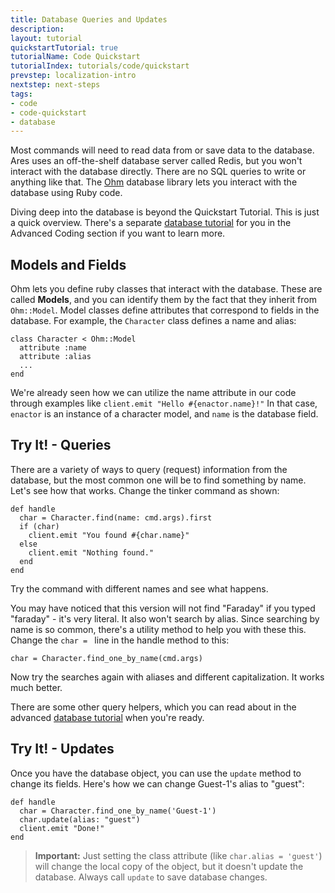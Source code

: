 ```yaml
---
title: Database Queries and Updates
description:
layout: tutorial
quickstartTutorial: true
tutorialName: Code Quickstart
tutorialIndex: tutorials/code/quickstart
prevstep: localization-intro
nextstep: next-steps
tags: 
- code
- code-quickstart
- database
---
```


Most commands will need to read data from or save data to the database.  Ares uses an off-the-shelf database server called Redis, but you won't interact with the database directly.  There are no SQL queries to write or anything like that.  The [Ohm](http://ohm.keyvalue.org/) database library lets you interact with the database using Ruby code.

Diving deep into the database is beyond the Quickstart Tutorial.  This is just a quick overview.  There's a separate  [database tutorial](/tutorials/code/database) for you in the Advanced Coding section if you want to learn more.

## Models and Fields

Ohm lets you define ruby classes that interact with the database.  These are called **Models**, and you can identify them by the fact that they inherit from `Ohm::Model`.   Model classes define attributes that correspond to fields in the database.  For example, the `Character` class defines a name and alias: 

    class Character < Ohm::Model
      attribute :name
      attribute :alias
      ...
    end

We're already seen how we can utilize the name attribute in our code through examples like `client.emit "Hello #{enactor.name}!"`   In that case, `enactor` is an instance of a character model, and `name` is the database field.

## Try It! - Queries

There are a variety of ways to query (request) information from the database, but the most common one will be to find something by name.   Let's see how that works.   Change the tinker command as shown:

    def handle
      char = Character.find(name: cmd.args).first
      if (char)
        client.emit "You found #{char.name}"
      else
        client.emit "Nothing found."
      end
    end

Try the command with different names and see what happens.

You may have noticed that this version will not find "Faraday" if you typed "faraday" - it's very literal.  It also won't search by alias.  Since searching by name is so common, there's a utility method to help you with these this.  Change the `char = ` line in the handle method to this:

    char = Character.find_one_by_name(cmd.args)

Now try the searches again with aliases and different capitalization.  It works much better.

There are some other query helpers, which you can read about in the advanced [database tutorial](/tutorials/code/database/) when you're ready.

## Try It! - Updates

Once you have the database object, you can use the `update` method to change its fields.  Here's how we can change Guest-1's alias to "guest":

    def handle
      char = Character.find_one_by_name('Guest-1')
      char.update(alias: "guest")
      client.emit "Done!"
    end

> <i class="fa fa-exclamation-triangle"></i> **Important:** Just setting the class attribute (like `char.alias = 'guest'`) will change the local copy of the object, but it doesn't update the database.  Always call `update` to save database changes.

